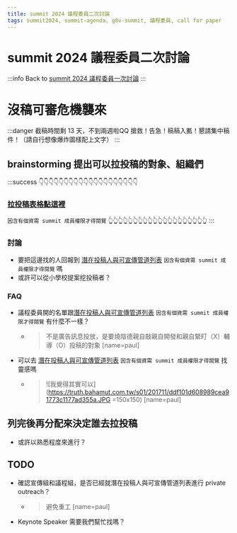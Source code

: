 ```yaml
---
title: summit 2024 議程委員二次討論
tags: summit2024, summit-agenda, g0v-summit, 議程委員, call for paper
---
```


# summit 2024 議程委員二次討論

:::info
Back to [summit 2024 議程委員一次討論](https://g0v.hackmd.io/@summit2024/BkSK5D1hh/%2F06G6FK2JQ22vzCphrM-6tA)
:::

# 沒稿可審危機襲來
:::danger
截稿時間剩 13 天，不到兩週啦QQ 
搶救！告急！稿稿入匭！懇請集中稿件！（請自行想像爆炸圖樣配上文字）
:::

## brainstorming 提出可以拉投稿的對象、組織們

:::success
👇👇👇👇👇👇👇👇👇👇👇👇👇👇👇👇👇👇👇👇
### [拉投稿表格點這裡](https://docs.google.com/spreadsheets/d/1Wc3nWYfOuMeoZxCQr44qrXza9fHVh4yzQPzlsP4EBh4/edit#gid=610081456) 
`因含有個資需 summit 成員權限才得閱覽`
👆👆👆👆👆👆👆👆👆👆👆👆👆👆👆👆👆👆👆👆
:::

### 討論
- 要把這邊找的人回報到 [潛在投稿人與可宣傳管道列表](https://docs.google.com/spreadsheets/d/1yV5s_WIwminUNo7ljI-3A1jWWQDLVx64-V6D9WcWacI/edit#gid=1635492647) `因含有個資需 summit 成員權限才得閱覽` 嗎
- 或許可以從小學校提案挖投稿者？

### FAQ
- 議程委員開的名單跟[潛在投稿人與可宣傳管道列表](https://docs.google.com/spreadsheets/d/1yV5s_WIwminUNo7ljI-3A1jWWQDLVx64-V6D9WcWacI/edit#gid=1635492647) `因含有個資需 summit 成員權限才得閱覽` 有什麼不一樣？
    - > 不是廣告訊息投放，是要燒陰德親自敲親自開發和親自緊盯（X）輔導（O）投稿的對象 [name=paul]
- 可以去 [潛在投稿人與可宣傳管道列表](https://docs.google.com/spreadsheets/d/1yV5s_WIwminUNo7ljI-3A1jWWQDLVx64-V6D9WcWacI/edit#gid=1635492647) `因含有個資需 summit 成員權限才得閱覽`  找靈感嗎
    - > ![我覺得其實可以](https://truth.bahamut.com.tw/s01/201711/ddf101d608989cea91773c1177ad355a.JPG =150x150) [name=paul]

## 列完後再分配來決定誰去拉投稿
- 或許以熟悉程度來進行？

## TODO
- 確認宣傳組和議程組，是否已經就潛在投稿人與可宣傳管道列表進行 private outreach？
    - > 避免重工 [name=paul]
- Keynote Speaker 需要我們幫忙找嗎？